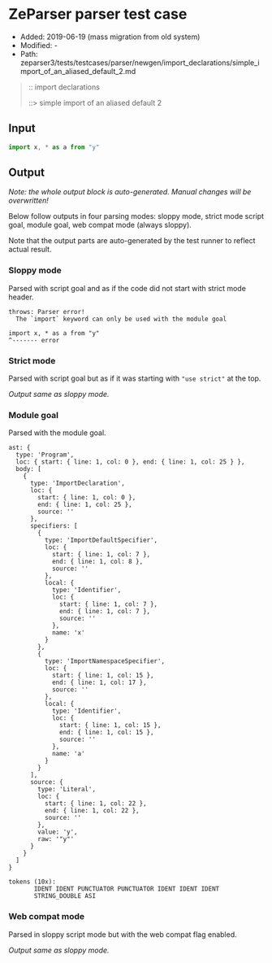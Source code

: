 # ZeParser parser test case

- Added: 2019-06-19 (mass migration from old system)
- Modified: -
- Path: zeparser3/tests/testcases/parser/newgen/import_declarations/simple_import_of_an_aliased_default_2.md

> :: import declarations
>
> ::> simple import of an aliased default 2

## Input

`````js
import x, * as a from "y"
`````

## Output

_Note: the whole output block is auto-generated. Manual changes will be overwritten!_

Below follow outputs in four parsing modes: sloppy mode, strict mode script goal, module goal, web compat mode (always sloppy).

Note that the output parts are auto-generated by the test runner to reflect actual result.

### Sloppy mode

Parsed with script goal and as if the code did not start with strict mode header.

`````
throws: Parser error!
  The `import` keyword can only be used with the module goal

import x, * as a from "y"
^------- error
`````

### Strict mode

Parsed with script goal but as if it was starting with `"use strict"` at the top.

_Output same as sloppy mode._

### Module goal

Parsed with the module goal.

`````
ast: {
  type: 'Program',
  loc: { start: { line: 1, col: 0 }, end: { line: 1, col: 25 } },
  body: [
    {
      type: 'ImportDeclaration',
      loc: {
        start: { line: 1, col: 0 },
        end: { line: 1, col: 25 },
        source: ''
      },
      specifiers: [
        {
          type: 'ImportDefaultSpecifier',
          loc: {
            start: { line: 1, col: 7 },
            end: { line: 1, col: 8 },
            source: ''
          },
          local: {
            type: 'Identifier',
            loc: {
              start: { line: 1, col: 7 },
              end: { line: 1, col: 7 },
              source: ''
            },
            name: 'x'
          }
        },
        {
          type: 'ImportNamespaceSpecifier',
          loc: {
            start: { line: 1, col: 15 },
            end: { line: 1, col: 17 },
            source: ''
          },
          local: {
            type: 'Identifier',
            loc: {
              start: { line: 1, col: 15 },
              end: { line: 1, col: 15 },
              source: ''
            },
            name: 'a'
          }
        }
      ],
      source: {
        type: 'Literal',
        loc: {
          start: { line: 1, col: 22 },
          end: { line: 1, col: 22 },
          source: ''
        },
        value: 'y',
        raw: '"y"'
      }
    }
  ]
}

tokens (10x):
       IDENT IDENT PUNCTUATOR PUNCTUATOR IDENT IDENT IDENT
       STRING_DOUBLE ASI
`````


### Web compat mode

Parsed in sloppy script mode but with the web compat flag enabled.

_Output same as sloppy mode._
